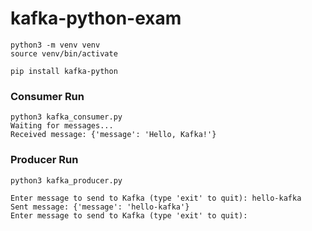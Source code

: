# kafka-python-exam
```
python3 -m venv venv
source venv/bin/activate

pip install kafka-python
```

### Consumer Run ###
```
python3 kafka_consumer.py
Waiting for messages...
Received message: {'message': 'Hello, Kafka!'}

```

### Producer Run ###
```
python3 kafka_producer.py

Enter message to send to Kafka (type 'exit' to quit): hello-kafka
Sent message: {'message': 'hello-kafka'}
Enter message to send to Kafka (type 'exit' to quit):

```
